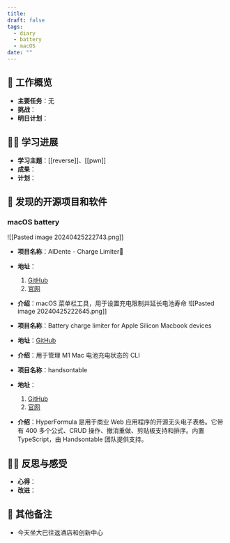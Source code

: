 ```yaml
---
title: 
draft: false
tags:
  - diary
  - battery
  - macOS
date: ""
---
```

## 🏢 工作概览
- **主要任务**：无
- **挑战**：
- **明日计划**：

## 👨‍💻 学习进展
- **学习主题**：[[reverse]]、[[pwn]]
- **成果**：
- **计划**：

## 🧐 发现的开源项目和软件
### macOS battery
![[Pasted image 20240425222743.png]]
- **项目名称**：AlDente - Charge Limiter🍝
- **地址**：
	1. [GitHub](https://github.com/AppHouseKitchen/AlDente-Charge-Limiter)
	2. [官网](https://apphousekitchen.com/)
- **介绍**：macOS 菜单栏工具，用于设置充电限制并延长电池寿命
![[Pasted image 20240425222645.png]]
- **项目名称**：Battery charge limiter for Apple Silicon Macbook devices
- **地址**：[GitHub](https://github.com/actuallymentor/battery)
- **介绍**：用于管理 M1 Mac 电池充电状态的 CLI

- **项目名称**：handsontable
- **地址**：
	 1. [GitHub](https://github.com/handsontable/hyperformula)
	 2. [官网](https://hyperformula.handsontable.com/)
- **介绍**：HyperFormula 是用于商业 Web 应用程序的开源无头电子表格。它带有 400 多个公式、CRUD 操作、撤消重做、剪贴板支持和排序。内置 TypeScript，由 Handsontable 团队提供支持。
## 🧘‍♂️ 反思与感受
- **心得**：
- **改进**：

## 📝 其他备注
- 今天坐大巴往返酒店和创新中心
